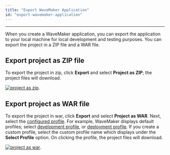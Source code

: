 ```yaml
---
title: "Export WaveMaker Application"
id: "export-wavemaker-application"
---
```

---

When you create a WaveMaker application, you can export the application to your local machine for local development and testing purposes. You can export the project in a ZIP file and a WAR file.

## Export project as ZIP file

To export the project in zip, click **Export** and select **Project as ZIP**; the project files will download.

[![project as zip](/learn/assets/project-as-zip.png)](/learn/assets/project-as-zip.png).

## Export project as WAR file

To export the project in war, click **Export** and select **Project as WAR**. Next, select the [configured profile](/learn/app-development/deployment/configuration-profiles). For example, WaveMaker displays default profiles; select [development profile](/learn/app-development/deployment/configuration-profiles#development-configuration-profile), or [deployment profile](/learn/app-development/deployment/configuration-profiles#deployment-configuration-profile). If you create a custom profile, select the custom profile name which displays under the **Select Profile** option. On clicking the profile, the project files will download.

[![project as war](/learn/assets/project-as-war.png)](/learn/assets/project-as-war.png).
